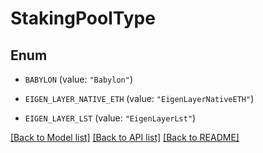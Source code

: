 # StakingPoolType

## Enum


* `BABYLON` (value: `"Babylon"`)

* `EIGEN_LAYER_NATIVE_ETH` (value: `"EigenLayerNativeETH"`)

* `EIGEN_LAYER_LST` (value: `"EigenLayerLst"`)


[[Back to Model list]](../README.md#documentation-for-models) [[Back to API list]](../README.md#documentation-for-api-endpoints) [[Back to README]](../README.md)


